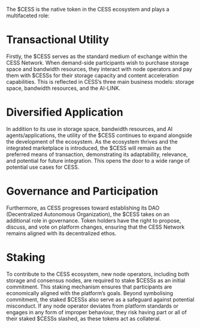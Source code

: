 The $CESS is the native token in the CESS ecosystem and plays a multifaceted role:
# Transactional Utility 
Firstly, the $CESS serves as the standard medium of exchange within the CESS Network. When demand-side participants wish to purchase storage space and bandwidth resources, they interact with node operators and pay them with $CESSs for their storage capacity and content acceleration capabilities. This is reflected in CESS’s three main business models: storage space, bandwidth resources, and the AI-LINK.
# Diversified Application
In addition to its use in storage space, bandwidth resources, and AI agents/applications, the utility of the $CESS continues to expand alongside the development of the ecosystem. As the ecosystem thrives and the integrated marketplace is introduced, the $CESS will remain as the preferred means of transaction, demonstrating its adaptability, relevance, and potential for future integration. This opens the door to a wide range of potential use cases for CESS.
# Governance and Participation
Furthermore, as CESS progresses toward establishing its DAO (Decentralized Autonomous Organization), the $CESS takes on an additional role in governance. Token holders have the right to propose, discuss, and vote on platform changes, ensuring that the CESS Network remains aligned with its decentralized ethos.
# Staking 
To contribute to the CESS ecosystem, new node operators, including both storage and consensus nodes, are required to stake $CESSs as an initial commitment. This staking mechanism ensures that participants are economically aligned with the platform’s goals. Beyond symbolising commitment, the staked $CESSs also serve as a safeguard against potential misconduct. If any node operator deviates from platform standards or engages in any form of improper behaviour, they risk having part or all of their staked $CESSs slashed, as these tokens act as collateral.
